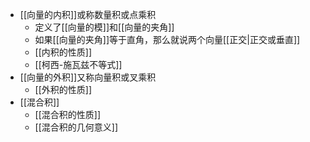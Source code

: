 - [[向量的内积]]或称数量积或点乘积
	- 定义了[[向量的模]]和[[向量的夹角]]
	- 如果[[向量的夹角]]等于直角，那么就说两个向量[[正交|正交或垂直]]
	- [[内积的性质]]
	- [[柯西-施瓦兹不等式]]
- [[向量的外积]]又称向量积或叉乘积
	- [[外积的性质]]
- [[混合积]]
	- [[混合积的性质]]
	- [[混合积的几何意义]]
